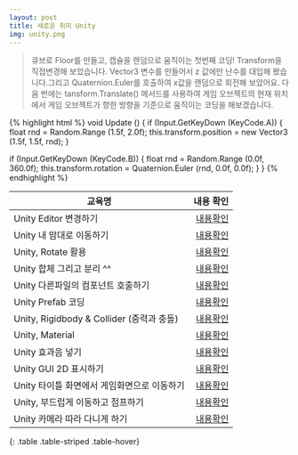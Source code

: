 ```yaml
---
layout: post
title: 새로운 취미 Unity
img: unity.png
---
```


<blockquote>
큐브로 Floor를 만들고, 캡슐을 랜덤으로 움직이는 첫번째 코딩! Transform을 직접변경해 보았습니다. 
Vector3 변수를 만들어서 z 값에만 난수를 대입해 봤습니다.그리고 Quaternion.Euler를 호출하여 x값을 랜덤으로 회전해 보았어요.
다음 번에는 tansform.Translate() 메서드를 사용하여 게임 오브젝트의 현재 위치에서 게임 오브젝트가 향한 방향을 기준으로 움직이는 코딩을 해보겠습니다.
</blockquote>

{% highlight html %}
void Update () 
{
  if (Input.GetKeyDown (KeyCode.A)) 
  {
    float rnd = Random.Range (1.5f, 2.0f);
    this.transform.position = new Vector3 (1.5f, 1.5f, rnd);
  }

  if (Input.GetKeyDown (KeyCode.B)) 
  {
    float rnd = Random.Range (0.0f, 360.0f);
    this.transform.rotation = Quaternion.Euler (rnd, 0.0f, 0.0f);
  }
}
{% endhighlight %}

|  교육명   |    내용 확인 |
|----------|-------------:|
| Unity Editor 변경하기 | <a href="http://sjmw1030.blog.me/220735857880"> 내용확인 </a> |
| Unity 내 맘대로 이동하기 | <a href="http://sjmw1030.blog.me/220735990501"> 내용확인 </a> |
| Unity, Rotate 활용 | <a href="http://sjmw1030.blog.me/220736194029"> 내용확인 </a> |
| Unity 합체 그리고 분리 ^^ | <a href="https://sjmw1030.blog.me/220736217604"> 내용확인 </a> |
| Unity 다른파일의 컴포넌트 호출하기 | <a href="https://sjmw1030.blog.me/220738151104"> 내용확인 </a> |
| Unity Prefab 코딩| <a href="http://sjmw1030.blog.me/220738345015"> 내용확인 </a> |
| Unity, Rigidbody & Collider (중력과 충돌) | <a href="http://sjmw1030.blog.me/220738356026"> 내용확인 </a> |
| Unity, Material | <a href="http://sjmw1030.blog.me/220738359918"> 내용확인 </a> |
| Unity 효과음 넣기 | <a href="https://sjmw1030.blog.me/220742117043"> 내용확인 </a> |
| Unity GUI 2D 표시하기 | <a href="https://sjmw1030.blog.me/220743062203"> 내용확인 </a> |
| Unity 타이틀 화면에서 게임화면으로 이동하기 | <a href="https://sjmw1030.blog.me/220743960775"> 내용확인 </a> |
| Unity, 부드럽게 이동하고 점프하기 | <a href="https://sjmw1030.blog.me/220745050543"> 내용확인 </a> |
| Unity 카메라 따라 다니게 하기 | <a href="https://sjmw1030.blog.me/220748038536"> 내용확인 </a> |
{: .table .table-striped .table-hover}
